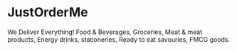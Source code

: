 # JustOrderMe
We Deliver Everything! Food &amp; Beverages, Groceries, Meat &amp; meat products, Energy drinks, stationeries, Ready to eat savouries, FMCG goods.

